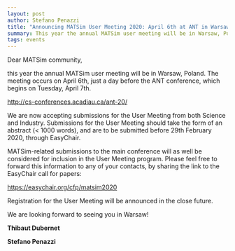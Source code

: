 ```yaml
---
layout: post
author: Stefano Penazzi
title: "Announcing MATSim User Meeting 2020: April 6th at ANT in Warsaw, Poland"
summary: This year the annual MATSim user meeting will be in Warsaw, Poland. The meeting occurs on April 6th, just a day before the ANT conference, which begins on Tuesday, April 7th.
tags: events
---
```


Dear MATSim community,

this year the annual MATSim user meeting will be in Warsaw, Poland. The meeting occurs on April 6th, just a day before the ANT conference, which begins on Tuesday, April 7th.

<http://cs-conferences.acadiau.ca/ant-20/>

We are now accepting submissions for the User Meeting from both Science and Industry. Submissions for the User Meeting should take the form of an abstract (< 1000 words), and are to be submitted before 29th February 2020, through EasyChair.

MATSim-related submissions to the main conference will as well be considered for inclusion in the User Meeting program. Please feel free to forward this information to any of your contacts, by sharing the link to the EasyChair call for papers:

<https://easychair.org/cfp/matsim2020>

Registration for the User Meeting will be announced in the close future.

We are looking forward to seeing you in Warsaw!

**Thibaut Dubernet**

**Stefano Penazzi**

